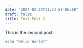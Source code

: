 ```yaml
---
date: "2024-02-24T11:24:58-06:00"
draft: false
title: Test Post 2
---
```


This is the second post.

``` bash
echo "Hello World!"
```
